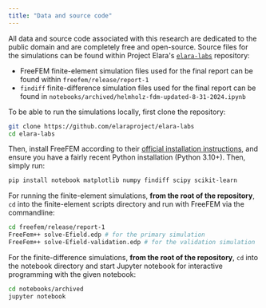 ```yaml
---
title: "Data and source code"
---
```


All data and source code associated with this research are dedicated to the public domain and are completely free and open-source. Source files for the simulations can be found within Project Elara's [`elara-labs`](https://github.com/elaraproject/elara-labs) repository:

- FreeFEM finite-element simulation files used for the final report can be found within `freefem/release/report-1`
- `findiff` finite-difference simulation files used for the final report can be found in `notebooks/archived/helmholz-fdm-updated-8-31-2024.ipynb`

To be able to run the simulations locally, first clone the repository:

```bash
git clone https://github.com/elaraproject/elara-labs
cd elara-labs
```

Then, install FreeFEM according to their [official installation instructions](https://doc.freefem.org/introduction/installation.html), and ensure you have a fairly recent Python installation (Python 3.10+). Then, simply run:

```bash
pip install notebook matplotlib numpy findiff scipy scikit-learn
```

For running the finite-element simulations, **from the root of the repository**, `cd` into the finite-element scripts directory and run with FreeFEM via the commandline:

```bash
cd freefem/release/report-1
FreeFem++ solve-Efield.edp # for the primary simulation
FreeFem++ solve-Efield-validation.edp # for the validation simulation
```

For the finite-difference simulations, **from the root of the repository**, `cd` into the notebook directory and start Jupyter notebook for interactive programming with the given notebook:

```bash
cd notebooks/archived
jupyter notebook
```

